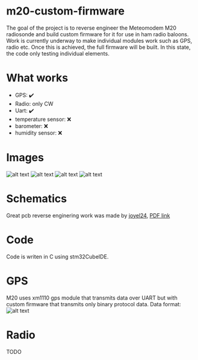 # m20-custom-firmware
The goal of the project is to reverse engineer the Meteomodem M20 radiosonde and build custom firmware for it for use in ham radio baloons. Work is currently underway to make individual modules work such as GPS, radio etc. Once this is achieved, the full firmware will be built. In this state, the code only testing individual elements.
# What works
- GPS: :heavy_check_mark:
- Radio: only CW
- Uart: :heavy_check_mark:
- temperature sensor: :x:
- barometer: :x:
- humidity sensor: :x:

# Images
![alt text](https://github.com/sq2ips/m20-custom-firmware/blob/main/img/side.jpg?raw=true)
![alt text](https://github.com/sq2ips/m20-custom-firmware/blob/main/img/pcb.jpg?raw=true)
![alt text](https://github.com/sq2ips/m20-custom-firmware/blob/main/img/bottom.jpg?raw=true)
![alt text](https://github.com/sq2ips/m20-custom-firmware/blob/main/img/sticker.jpg?raw=true)

# Schematics
Great pcb reverse enginering work was made by [joyel24](https://github.com/joyel24/M20-radiosonde-firmware-alt), [PDF link](https://www.egimoto.com/dwld/17528ed1858138.pdf)

# Code
Code is writen in C using stm32CubeIDE.

# GPS
M20 uses xm1110 gps module that transmits data over UART but with custom firmware that transmits only binary protocol data.
Data format:
![alt text](https://github.com/sq2ips/m20-custom-firmware/blob/main/img/GPS.png?raw=true)

# Radio
TODO
